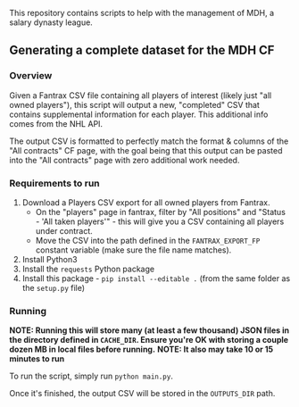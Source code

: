 This repository contains scripts to help with the management of MDH, a salary dynasty league.

## Generating a complete dataset for the MDH CF

### Overview

Given a Fantrax CSV file containing all players of interest (likely just "all owned players"), this script will output a new, "completed" CSV that contains supplemental information for each player. This additional info comes from the NHL API.

The output CSV is formatted to perfectly match the format & columns of the "All contracts" CF page, with the goal being that this output can be pasted into the "All contracts" page with zero additional work needed.

### Requirements to run

1. Download a Players CSV export for all owned players from Fantrax.
    * On the "players" page in fantrax, filter by "All positions" and "Status - 'All taken players'" - this will give you a CSV containing all players under contract.
    * Move the CSV into the path defined in the `FANTRAX_EXPORT_FP` constant variable (make sure the file name matches).
2. Install Python3
3. Install the `requests` Python package
4. Install this package - `pip install --editable .` (from the same folder as the `setup.py` file)

### Running

**NOTE: Running this will store many (at least a few thousand) JSON files in the directory defined in `CACHE_DIR`. Ensure you're OK with storing a couple dozen MB in local files before running.**
**NOTE: It also may take 10 or 15 minutes to run**

To run the script, simply run `python main.py`.

Once it's finished, the output CSV will be stored in the `OUTPUTS_DIR` path.

